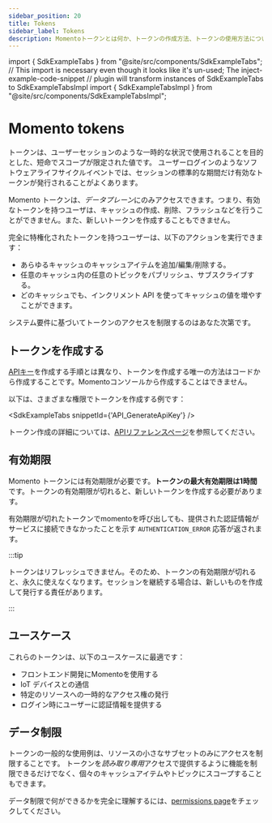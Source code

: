 ```yaml
---
sidebar_position: 20
title: Tokens
sidebar_label: Tokens
description: Momentoトークンとは何か、トークンの作成方法、トークンの使用方法について説明します。
---
```


import { SdkExampleTabs } from "@site/src/components/SdkExampleTabs";
// This import is necessary even though it looks like it's un-used; The inject-example-code-snippet
// plugin will transform instances of SdkExampleTabs to SdkExampleTabsImpl
import { SdkExampleTabsImpl } from "@site/src/components/SdkExampleTabsImpl";

# Momento tokens

トークンは、ユーザーセッションのような一時的な状況で使用されることを目的とした、短命でスコープが限定された値です。
ユーザーログインのようなソフトウェアライフサイクルイベントでは、セッションの標準的な期間だけ有効なトークンが発行されることがよくあります。

Momento トークンは、*データプレーン*にのみアクセスできます。つまり、有効なトークンを持つユーザは、キャッシュの作成、削除、フラッシュなどを行うことができません。また、新しいトークンを作成することもできません。

完全に特権化されたトークンを持つユーザーは、以下のアクションを実行できます：

* あらゆるキャッシュのキャッシュアイテムを追加/編集/削除する。
* 任意のキャッシュ内の任意のトピックをパブリッシュ、サブスクライブする。
* どのキャッシュでも、インクリメント API を使ってキャッシュの値を増やすことができます。

システム要件に基づいてトークンのアクセスを制限するのはあなた次第です。

## トークンを作成する

[APIキー](./api-keys.md)を作成する手順とは異なり、トークンを作成する唯一の方法はコードから作成することです。Momentoコンソールから作成することはできません。

以下は、さまざまな権限でトークンを作成する例です：

<SdkExampleTabs snippetId={'API_GenerateApiKey'} />

トークン作成の詳細については、[APIリファレンスページ](./../api-reference/auth.md)を参照してください。

## 有効期限

Momento トークンには有効期限が必要です。**トークンの最大有効期限は1時間**です。トークンの有効期限が切れると、新しいトークンを作成する必要があります。

有効期限が切れたトークンでmomentoを呼び出しても、提供された認証情報がサービスに接続できなかったことを示す `AUTHENTICATION_ERROR` 応答が返されます。

:::tip

トークンはリフレッシュできません。そのため、トークンの有効期限が切れると、永久に使えなくなります。セッションを継続する場合は、新しいものを作成して発行する責任があります。

:::

## ユースケース

これらのトークンは、以下のユースケースに最適です：

* フロントエンド開発にMomentoを使用する
* IoT デバイスとの通信
* 特定のリソースへの一時的なアクセス権の発行
* ログイン時にユーザーに認証情報を提供する

## データ制限

トークンの一般的な使用例は、リソースの小さなサブセットのみにアクセスを制限することです。
トークンを*読み取り専用*アクセスで提供するように機能を制限できるだけでなく、個々のキャッシュアイテムやトピックにスコープすることもできます。

データ制限で何ができるかを完全に理解するには、[permissions page](./permissions.md)をチェックしてください。
